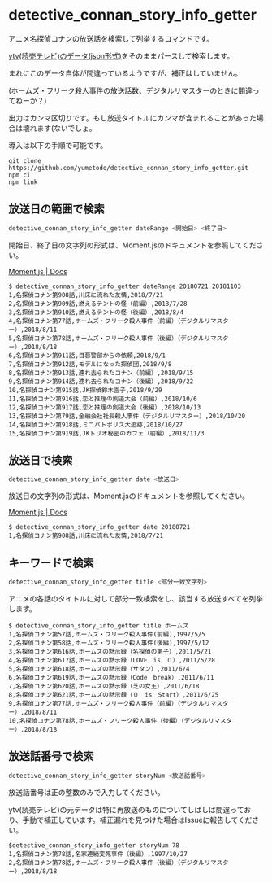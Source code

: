 ﻿# detective_connan_story_info_getter

アニメ名探偵コナンの放送話を検索して列挙するコマンドです。

[ytv(読売テレビ)のデータ(json形式)](http://www.ytv.co.jp/conan/data/story.json)をそのままパースして検索します。

まれにこのデータ自体が間違っているようですが、補正はしていません。

(ホームズ・フリーク殺人事件の放送話数、デジタルリマスターのときに間違ってねーか？)

出力はカンマ区切りです。もし放送タイトルにカンマが含まれることがあった場合は壊れます(ないでしょ。

導入は以下の手順で可能です。

```plain
git clone https://github.com/yumetodo/detective_connan_story_info_getter.git
npm ci
npm link
```

## 放送日の範囲で検索

```sh
detective_connan_story_info_getter dateRange <開始日> <終了日>
```

開始日、終了日の文字列の形式は、Moment.jsのドキュメントを参照してください。

[Moment.js | Docs](https://momentjs.com/docs/#/parsing/string/)

``` plain
$ detective_connan_story_info_getter dateRange 20180721 20181103
1,名探偵コナン第908話,川床に流れた友情,2018/7/21
2,名探偵コナン第909話,燃えるテントの怪（前編）,2018/7/28
3,名探偵コナン第910話,燃えるテントの怪（後編）,2018/8/4
4,名探偵コナン第77話,ホームズ・フリーク殺人事件（前編）（デジタルリマスター）,2018/8/11
5,名探偵コナン第78話,ホームズ・フリーク殺人事件（後編）（デジタルリマスター）,2018/8/18
6,名探偵コナン第911話,目暮警部からの依頼,2018/9/1
7,名探偵コナン第912話,モデルになった探偵団,2018/9/8
8,名探偵コナン第913話,連れ去られたコナン（前編）,2018/9/15
9,名探偵コナン第914話,連れ去られたコナン（後編）,2018/9/22
10,名探偵コナン第915話,JK探偵鈴木園子,2018/9/29
11,名探偵コナン第916話,恋と推理の剣道大会（前編）,2018/10/6
12,名探偵コナン第917話,恋と推理の剣道大会（後編）,2018/10/13
13,名探偵コナン第79話,金融会社社長殺人事件（デジタルリマスター）,2018/10/20
14,名探偵コナン第918話,ミニパトポリス大追跡,2018/10/27
15,名探偵コナン第919話,JKトリオ秘密のカフェ（前編）,2018/11/3
```

## 放送日で検索

```sh
detective_connan_story_info_getter date <放送日>
```

放送日の文字列の形式は、Moment.jsのドキュメントを参照してください。

[Moment.js | Docs](https://momentjs.com/docs/#/parsing/string/)

```plain
$ detective_connan_story_info_getter date 20180721
1,名探偵コナン第908話,川床に流れた友情,2018/7/21
```

## キーワードで検索

```sh
detective_connan_story_info_getter title <部分一致文字列>
```

アニメの各話のタイトルに対して部分一致検索をし、該当する放送すべてを列挙します。

```plain
$ detective_connan_story_info_getter title ホームズ
1,名探偵コナン第57話,ホームズ・フリーク殺人事件(前編),1997/5/5
2,名探偵コナン第58話,ホームズ・フリーク殺人事件(後編),1997/5/12
3,名探偵コナン第616話,ホームズの黙示録（名探偵の弟子）,2011/5/21
4,名探偵コナン第617話,ホームズの黙示録（LOVE　is　０）,2011/5/28
5,名探偵コナン第618話,ホームズの黙示録（サタン）,2011/6/4
6,名探偵コナン第619話,ホームズの黙示録（Code　break）,2011/6/11
7,名探偵コナン第620話,ホームズの黙示録（芝の女王）,2011/6/18
8,名探偵コナン第621話,ホームズの黙示録（０　is　Start）,2011/6/25
9,名探偵コナン第77話,ホームズ・フリーク殺人事件（前編）（デジタルリマスター）,2018/8/11
10,名探偵コナン第78話,ホームズ・フリーク殺人事件（後編）（デジタルリマスター）,2018/8/18
```

## 放送話番号で検索

```sh
detective_connan_story_info_getter storyNum <放送話番号>
```

放送話番号は正の整数のみで入力してください。

ytv(読売テレビ)の元データは特に再放送のものについてしばしば間違っており、手動で補正しています。補正漏れを見つけた場合はIssueに報告してください。

```plain
$detective_connan_story_info_getter storyNum 78
1,名探偵コナン第78話,名家連続変死事件（後編）,1997/10/27
2,名探偵コナン第78話,ホームズ・フリーク殺人事件（後編）（デジタルリマスター）,2018/8/18
```
